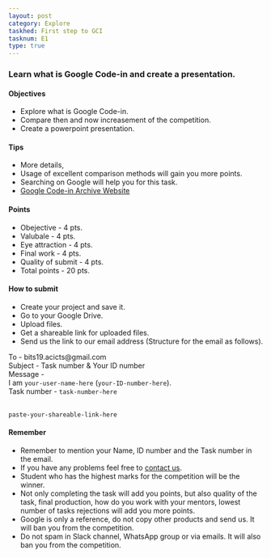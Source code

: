 ```yaml
---
layout: post
category: Explore
taskhed: First step to GCI
tasknum: E1
type: true
---
```

### Learn what is Google Code-in and create a presentation.


#### **Objectives**

- Explore what is Google Code-in.
- Compare then and now increasement of the competition.
- Create a powerpoint presentation.

#### **Tips**

- More details,
- Usage of excellent comparison methods will gain you more points.
- Searching on Google will help you for this task.
- [Google Code-in Archive Website](https://codein.withgoogle.com/archive/)

#### **Points**

- Obejective - 4 pts.
- Valubale - 4 pts.
- Eye attraction - 4 pts.
- Final work - 4 pts.
- Quality of submit - 4 pts.
- <div class="total">Total points - 20 pts.</div>

#### **How to submit**

- Create your project and save it.
- Go to your Google Drive.
- Upload files.
- Get a shareable link for uploaded files.
- Send us the link to our email address (Structure for the email as follows).

<div class="highlightcode">
To - bits19.acicts@gmail.com
<br/>
Subject - Task number & Your ID number
<br/>
Message -
<br/>
I am <code>your-user-name-here</code> (<code>your-ID-number-here</code>).
<br/>
Task number - <code>task-number-here</code>
<br/><br/>

<code>paste-your-shareable-link-here</code>
<br/>
</div>

#### **Remember**
- Remember to mention your Name, ID number and the Task number in the email.
- If you have any problems feel free to <a href="../contact.html" target="_blank">contact us</a>.
- Student who has the highest marks for the competition will be the winner.
- Not only completing the task will add you points, but also quality of the task, final production, how do you work with your mentors, lowest number of tasks rejections will add you more points.
- Google is only a reference, do not copy other products and send us. It will ban you from the competition.
- Do not spam in Slack channel, WhatsApp group or via emails. It will also ban you from the competition.
